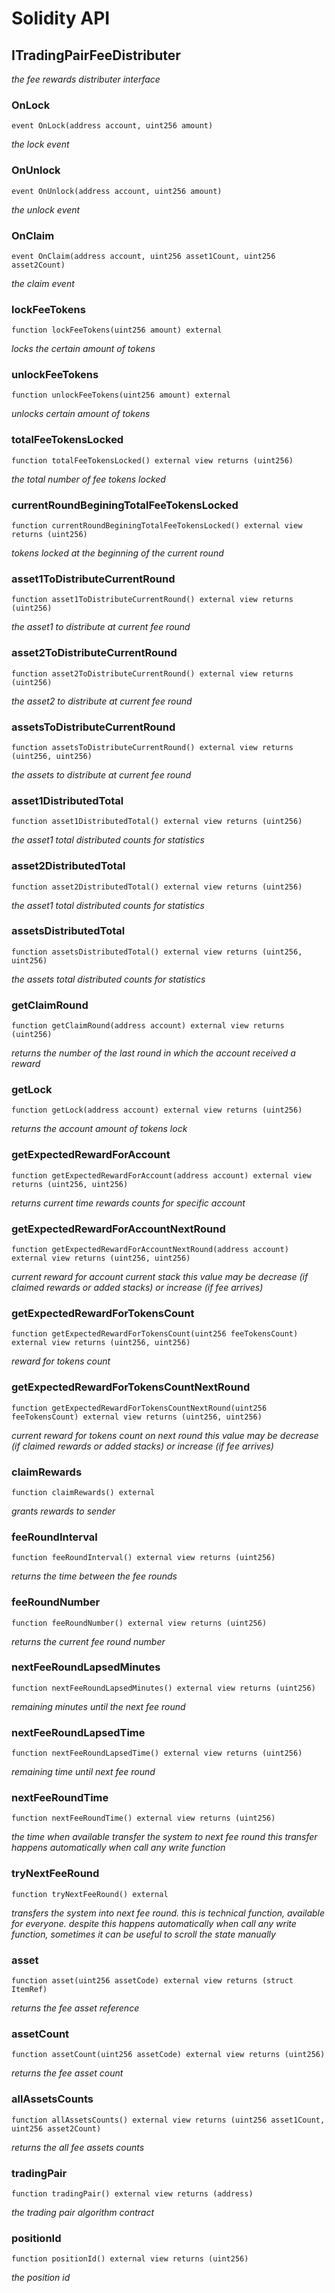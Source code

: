 # Solidity API

## ITradingPairFeeDistributer

_the fee rewards distributer interface_

### OnLock

```solidity
event OnLock(address account, uint256 amount)
```

_the lock event_

### OnUnlock

```solidity
event OnUnlock(address account, uint256 amount)
```

_the unlock event_

### OnClaim

```solidity
event OnClaim(address account, uint256 asset1Count, uint256 asset2Count)
```

_the claim event_

### lockFeeTokens

```solidity
function lockFeeTokens(uint256 amount) external
```

_locks the certain amount of tokens_

### unlockFeeTokens

```solidity
function unlockFeeTokens(uint256 amount) external
```

_unlocks certain amount of tokens_

### totalFeeTokensLocked

```solidity
function totalFeeTokensLocked() external view returns (uint256)
```

_the total number of fee tokens locked_

### currentRoundBeginingTotalFeeTokensLocked

```solidity
function currentRoundBeginingTotalFeeTokensLocked() external view returns (uint256)
```

_tokens locked at the beginning of the current round_

### asset1ToDistributeCurrentRound

```solidity
function asset1ToDistributeCurrentRound() external view returns (uint256)
```

_the asset1 to distribute at current fee round_

### asset2ToDistributeCurrentRound

```solidity
function asset2ToDistributeCurrentRound() external view returns (uint256)
```

_the asset2 to distribute at current fee round_

### assetsToDistributeCurrentRound

```solidity
function assetsToDistributeCurrentRound() external view returns (uint256, uint256)
```

_the assets to distribute at current fee round_

### asset1DistributedTotal

```solidity
function asset1DistributedTotal() external view returns (uint256)
```

_the asset1 total distributed counts for statistics_

### asset2DistributedTotal

```solidity
function asset2DistributedTotal() external view returns (uint256)
```

_the asset1 total distributed counts for statistics_

### assetsDistributedTotal

```solidity
function assetsDistributedTotal() external view returns (uint256, uint256)
```

_the assets total distributed counts for statistics_

### getClaimRound

```solidity
function getClaimRound(address account) external view returns (uint256)
```

_returns the number of the last round in which the account received a reward_

### getLock

```solidity
function getLock(address account) external view returns (uint256)
```

_returns the account amount of tokens lock_

### getExpectedRewardForAccount

```solidity
function getExpectedRewardForAccount(address account) external view returns (uint256, uint256)
```

_returns current time rewards counts for specific account_

### getExpectedRewardForAccountNextRound

```solidity
function getExpectedRewardForAccountNextRound(address account) external view returns (uint256, uint256)
```

_current reward for account current stack
this value may be decrease (if claimed rewards or added stacks) or increase (if fee arrives)_

### getExpectedRewardForTokensCount

```solidity
function getExpectedRewardForTokensCount(uint256 feeTokensCount) external view returns (uint256, uint256)
```

_reward for tokens count_

### getExpectedRewardForTokensCountNextRound

```solidity
function getExpectedRewardForTokensCountNextRound(uint256 feeTokensCount) external view returns (uint256, uint256)
```

_current reward for tokens count on next round
this value may be decrease (if claimed rewards or added stacks) or increase (if fee arrives)_

### claimRewards

```solidity
function claimRewards() external
```

_grants rewards to sender_

### feeRoundInterval

```solidity
function feeRoundInterval() external view returns (uint256)
```

_returns the time between the fee rounds_

### feeRoundNumber

```solidity
function feeRoundNumber() external view returns (uint256)
```

_returns the current fee round number_

### nextFeeRoundLapsedMinutes

```solidity
function nextFeeRoundLapsedMinutes() external view returns (uint256)
```

_remaining minutes until the next fee round_

### nextFeeRoundLapsedTime

```solidity
function nextFeeRoundLapsedTime() external view returns (uint256)
```

_remaining time until next fee round_

### nextFeeRoundTime

```solidity
function nextFeeRoundTime() external view returns (uint256)
```

_the time when available transfer the system to next fee round
this transfer happens automatically when call any write function_

### tryNextFeeRound

```solidity
function tryNextFeeRound() external
```

_transfers the system into next fee round.
this is technical function, available for everyone.
despite this happens automatically when call any write function, sometimes it can be useful to scroll the state manually_

### asset

```solidity
function asset(uint256 assetCode) external view returns (struct ItemRef)
```

_returns the fee asset reference_

### assetCount

```solidity
function assetCount(uint256 assetCode) external view returns (uint256)
```

_returns the fee asset count_

### allAssetsCounts

```solidity
function allAssetsCounts() external view returns (uint256 asset1Count, uint256 asset2Count)
```

_returns the all fee assets counts_

### tradingPair

```solidity
function tradingPair() external view returns (address)
```

_the trading pair algorithm contract_

### positionId

```solidity
function positionId() external view returns (uint256)
```

_the position id_

